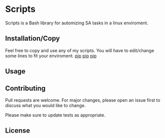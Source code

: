 # Scripts

Scripts is a Bash library for automizing SA tasks in a linux enviroment.

## Installation/Copy

Feel free to copy and use any of my scripts. You will have to edit/change some lines to fit your enviroment.
[pip](https://github.com/oddotter/Scripts/blob/master/Progress%20Bar)
[pip](https://github.com/oddotter/Scripts/blob/master/Software_Menu) 
[pip](https://github.com/oddotter/Scripts/blob/master/status_rhel) 

## Usage


## Contributing
Pull requests are welcome. For major changes, please open an issue first to discuss what you would like to change.

Please make sure to update tests as appropriate.

## License
